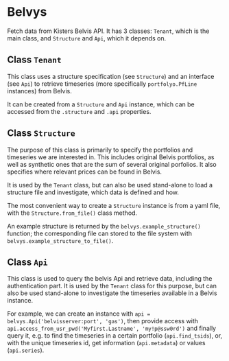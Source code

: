 # Belvys

Fetch data from Kisters Belvis API. It has 3 classes: ``Tenant``, which is the main class, and ``Structure`` and ``Api``, which it depends on. 

## Class ``Tenant``

This class uses a structure specification (see ``Structure``) and an interface (see ``Api``) to retrieve timeseries (more specifically ``portfolyo.PfLine`` instances) from Belvis.

It can be created from a ``Structure`` and ``Api`` instance, which can be accessed from the ``.structure`` and ``.api`` properties.

## Class ``Structure``

The purpose of this class is primarily to specify the portfolios and timeseries we are interested in. This includes original Belvis portfolios, as well as synthetic ones that are the sum of several original porfolios. It also specifies where relevant prices can be found in Belvis.

It is used by the ``Tenant`` class, but can also be used stand-alone to load a structure file and investigate, which data is defined and how.

The most convenient way to create a ``Structure`` instance is from a yaml file, with the ``Structure.from_file()`` class method. 

An example structure is returned by the ``belvys.example_structure()`` function; the corresponding file can stored to the file system with ``belvys.example_structure_to_file()``.

## Class ``Api``

This class is used to query the belvis Api and retrieve data, including the authentication part. It is used by the ``Tenant`` class for this purpose, but can also be used stand-alone to investigate the timeseries available in a Belvis instance. 

For example, we can create an instance with ``api = belvys.Api('belvisserver:port', 'gas')``, then provide access with ``api.access_from_usr_pwd('Myfirst.Lastname', 'my!p@ssw0rd')`` and finally query it, e.g. to find the timeseries in a certain portfolio (``api.find_tsids``), or, with the unique timeseries id, get information (``api.metadata``) or values (``api.series``).
